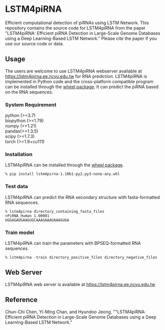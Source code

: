 # LSTM4piRNA
Efficient computational detection of piRNAs using LSTM Network. This repository contains the source code for LSTM4piRNA from the paper "LSTM4piRNA: Efficient piRNA Detection in Large-Scale Genome Databases using a Deep Learning-Based LSTM Network." Please cite the paper if you use our source code or data.

## Usage
The users are welcome to use LSTM4piRNA webserver available at https://lstm4pirna.ee.ncyu.edu.tw for RNA prediction.
LSTM4piRNA is implemented in Python code and the cross-platform compatible program can be installed through the [wheel package](https://lstm4pirna.ee.ncyu.edu.tw).
It can predict the piRNA based on the RNA sequences.

### System Requirement
 python (>=3.7)  
 biopython (>=1.79)  
 numpy (>=1.21)  
 pandas(>=1.3.5)  
 scipy (>=1.7.3)  
 torch (>=1.9+cu111) 

### Installation
LSTM4piRNA can be installed through the [wheel package](https://lstm4pirna.ee.ncyu.edu.tw).
```
% pip install lstm4pirna-1.10b1-py2.py3-none-any.whl
```

### Test data
LSTM4piRNA can predict the RNA secondary structure with fasta-formatted RNA sequences.
```
% lstm4pirna directory_containing_fasta_files
>PiRNA_Human 1.00001
UGGAGAUGAAGUGCAAAGAAAUAAAGUGA

```


### Train model
LSTM4piRNA can train the parameters with BPSEQ-formatted RNA sequences.
```
% lstm4pirna -train directory_positive_files directory_negative_files
```

## Web Server
LSTM4piRNA web server is available at https://lstm4pirna.ee.ncyu.edu.tw

## Reference
Chun-Chi Chen, Yi-Ming Chan, and Hyundoo Jeong, ""LSTM4piRNA: Efficient piRNA Detection in Large-Scale Genome Databases using a Deep Learning-Based LSTM Network."
